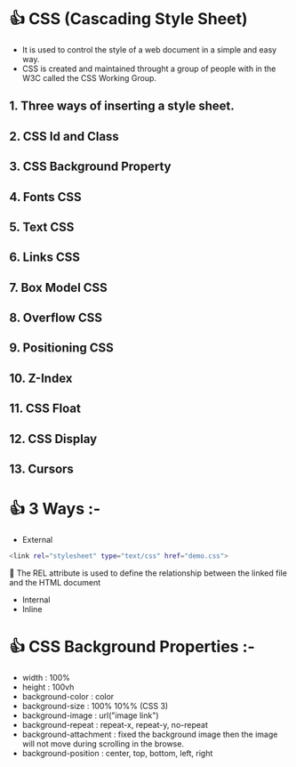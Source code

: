 # 👍 CSS (Cascading Style Sheet)

* It is used to control the style of a web document in a simple and easy way.
* CSS is created and maintained throught a group of people with in the W3C called the CSS Working Group.

## 1. Three ways of inserting a style sheet.
## 2. CSS Id and Class
## 3. CSS Background Property
## 4. Fonts  CSS
## 5. Text CSS
## 6. Links CSS
## 7. Box Model CSS
## 8. Overflow CSS
## 9. Positioning CSS
## 10. Z-Index
## 11. CSS Float
## 12. CSS Display
## 13. Cursors

# 👍 3 Ways :-
* External
```bash
<link rel="stylesheet" type="text/css" href="demo.css">
```
📧 The REL attribute is used to define the relationship between the linked file and the HTML document
* Internal
* Inline

# 👍 CSS Background Properties :-
* width : 100%
* height : 100vh
* background-color : color
* background-size : 100% 10%% (CSS 3)
* background-image : url("image link")
* background-repeat : repeat-x, repeat-y, no-repeat
* background-attachment : fixed
  the background image then the image will not move during scrolling in the browse.
* background-position : center, top, bottom, left, right


